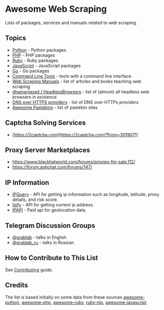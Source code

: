 # Awesome Web Scraping

Lists of packages, services and manuals related to web scraping.

## Topics

* [Python](https://github.com/lorien/web-scraping/blob/master/python.md) - Python packages
* [PHP](https://github.com/lorien/web-scraping/blob/master/php.md) - PHP packages
* [Ruby](https://github.com/lorien/web-scraping/blob/master/ruby.md) - Ruby packages
* [JavaScript](https://github.com/lorien/web-scraping/blob/master/javascript.md) - JavaScript packages
* [Go](https://github.com/lorien/web-scraping/blob/master/golang.md) - Go packages
* [Command Line Tools](https://github.com/lorien/web-scraping/blob/master/cli.md) - tools with a command line interface
* [Web Scraping Manuals](https://github.com/lorien/awesome-web-scraping/blob/master/manuals.md) - list of articles and books teaching web scraping
* [dhamaniasad / HeadlessBrowsers](https://github.com/dhamaniasad/HeadlessBrowsers) - list of (almost) all headless web browsers in existence
* [DNS over HTTPS providers](https://github.com/curl/curl/wiki/DNS-over-HTTPS) - list of DNS over HTTPs providers
* [Awesome Pastebins](https://github.com/lorien/awesome-pastebins) - list of pastebin sites

## Captcha Solving Services

* [https://2captcha.com](https://2captcha.com/?from=3019071)

## Proxy Server Marketplaces

* https://www.blackhatworld.com/forums/proxies-for-sale.112/
* https://forum.antichat.com/forums/147/

## IP Information

* [IPQuery](https://ipquery.io) - API for getting ip information such as longitude, latitude, proxy details, and risk score.
* [Ipify](https://api.ipify.org) - API for getting current ip address.
* [IPAPI](https://ipapi.is) - Paid api for geolocation data.

## Telegram Discussion Groups
* [@grablab](https://t.me/grablab) - talks in English
* [@grablab_ru](https://t.me/grablab_ru) - talks in Russian

## How to Contribute to This List

See [Contributing](https://github.com/lorien/web-scraping/blob/master/CONTRIBUTING.md) guide.

## Credits

The list is based initially on some data from these sources [awesome-python](https://github.com/vinta/awesome-python), [awesome-php](https://github.com/ziadoz/awesome-php), [awesome-ruby](https://github.com/markets/awesome-ruby), [ruby-nlp](https://github.com/diasks2/ruby-nlp), [awesome-javascript](https://github.com/sorrycc/awesome-javascript)
